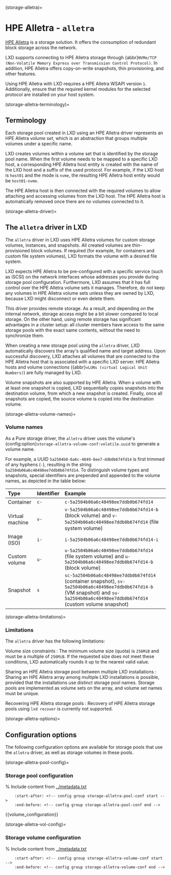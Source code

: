 (storage-alletra)=
# HPE Alletra - `alletra`

[HPE Alletra](https://www.hpe.com/emea_europe/en/hpe-alletra.html) is a storage solution. It offers the consumption of redundant block storage across the network.

LXD supports connecting to HPE Alletra storage through {abbr}`NVMe/TCP (Non-Volatile Memory Express over Transmission Control Protocol)`.
In addition, HPE Alletra offers copy-on-write snapshots, thin provisioning, and other features.

Using HPE Alletra with LXD requires a HPE Alletra WSAPI version `1`. Additionally, ensure that the required kernel modules for the selected protocol are installed on your host system.

(storage-alletra-terminology)=
## Terminology

Each storage pool created in LXD using an HPE Alletra driver represents an HPE Alletra *volume set*, which is an abstraction that groups multiple volumes under a specific name.

LXD creates volumes within a volume set that is identified by the storage pool name.
When the first volume needs to be mapped to a specific LXD host, a corresponding HPE Alletra host entity is created with the name of the LXD host and a suffix of the used protocol.
For example, if the LXD host is `host01` and the mode is `nvme`, the resulting HPE Alletra host entity would be `host01-nvme`.

The HPE Alletra host is then connected with the required volumes to allow attaching and accessing volumes from the LXD host.
The HPE Alletra host is automatically removed once there are no volumes connected to it.

(storage-alletra-driver)=
## The `alletra` driver in LXD

The `alletra` driver in LXD uses HPE Alletra volumes for custom storage volumes, instances, and snapshots.
All created volumes are thin-provisioned block volumes. If required (for example, for containers and custom file system volumes), LXD formats the volume with a desired file system.

LXD expects HPE Alletra to be pre-configured with a specific service (such as iSCSI) on the network interfaces whose addresses you provide during storage pool configuration.
Furthermore, LXD assumes that it has full control over the HPE Alletra volume sets it manages.
Therefore, do not keep any volumes in HPE Alletra volume sets unless they are owned by LXD, because LXD might disconnect or even delete them.

This driver provides remote storage.
As a result, and depending on the internal network, storage access might be a bit slower compared to local storage.
On the other hand, using remote storage has significant advantages in a cluster setup: all cluster members have access to the same storage pools with the exact same contents, without the need to synchronize them.

When creating a new storage pool using the `alletra` driver, LXD automatically discovers the array's qualified name and target address.
Upon successful discovery, LXD attaches all volumes that are connected to the HPE Alletra host that is associated with a specific LXD server.
HPE Alletra hosts and volume connections ({abbr}`vLUNs (virtual Logical Unit Numbers)`) are fully managed by LXD.

Volume snapshots are also supported by HPE Alletra. When a volume with at least one snapshot is copied, LXD sequentially copies snapshots into the destination volume, from which a new snapshot is created. Finally, once all snapshots are copied, the source volume is copied into the destination volume.

(storage-alletra-volume-names)=
### Volume names

As a Pure storage driver, the `alletra` driver uses the volume's {config:option}`storage-alletra-volume-conf:volatile.uuid` to generate a volume name.

For example, a UUID `5a2504b0-6a6c-4849-8ee7-ddb0b674fd14` is first trimmed of any hyphens (`-`), resulting in the string `5a2504b06a6c48498ee7ddb0b674fd14`.
To distinguish volume types and snapshots, special identifiers are prepended and appended to the volume names, as depicted in the table below:

Type            | Identifier   | Example
:--             | :---         | :----------
Container       | `c-`         | `c-5a2504b06a6c48498ee7ddb0b674fd14`
Virtual machine | `v-`         | `v-5a2504b06a6c48498ee7ddb0b674fd14-b` (block volume) and `v-5a2504b06a6c48498ee7ddb0b674fd14` (file system volume)
Image (ISO)     | `i-`         | `i-5a2504b06a6c48498ee7ddb0b674fd14-i`
Custom volume   | `u-`         | `u-5a2504b06a6c48498ee7ddb0b674fd14` (file system volume) and `u-5a2504b06a6c48498ee7ddb0b674fd14-b` (block volume)
Snapshot        | `s`          | `sc-5a2504b06a6c48498ee7ddb0b674fd14` (container snapshot), `sv-5a2504b06a6c48498ee7ddb0b674fd14-b` (VM snapshot) and `su-5a2504b06a6c48498ee7ddb0b674fd14` (custom volume snapshot)

(storage-alletra-limitations)=
### Limitations

The `alletra` driver has the following limitations:

Volume size constraints
: The minimum volume size (quota) is `256MiB` and must be a multiple of `256MiB`. If the requested size does not meet these conditions, LXD automatically rounds it up to the nearest valid value.

Sharing an HPE Alletra storage pool between multiple LXD installations
: Sharing an HPE Alletra array among multiple LXD installations is possible, provided that the installations use distinct storage pool names. Storage pools are implemented as volume sets on the array, and volume set names must be unique.

Recovering HPE Alletra storage pools
: Recovery of HPE Alletra storage pools using `lxd recover` is currently not supported.

(storage-alletra-options)=
## Configuration options

The following configuration options are available for storage pools that use the `alletra` driver, as well as storage volumes in these pools.

(storage-alletra-pool-config)=
### Storage pool configuration

% Include content from [../metadata.txt](../metadata.txt)
```{include} ../metadata.txt
    :start-after: <!-- config group storage-alletra-pool-conf start -->
    :end-before: <!-- config group storage-alletra-pool-conf end -->
```

{{volume_configuration}}

(storage-alletra-vol-config)=
### Storage volume configuration

% Include content from [../metadata.txt](../metadata.txt)
```{include} ../metadata.txt
    :start-after: <!-- config group storage-alletra-volume-conf start -->
    :end-before: <!-- config group storage-alletra-volume-conf end -->
```
